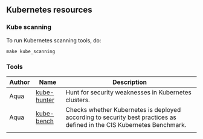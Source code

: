 ## Kubernetes resources

### Kube scanning
To run Kubernetes scanning tools, do:
```
make kube_scanning
```

### Tools
| Author | Name | Description |
| ------ | ---- | ----------- |
| Aqua | [kube-hunter](https://github.com/aquasecurity/kube-hunter) | Hunt for security weaknesses in Kubernetes clusters. |
| Aqua | [kube-bench](https://github.com/aquasecurity/kube-bench) | Checks whether Kubernetes is deployed according to security best practices as defined in the CIS Kubernetes Benchmark. |
||||

